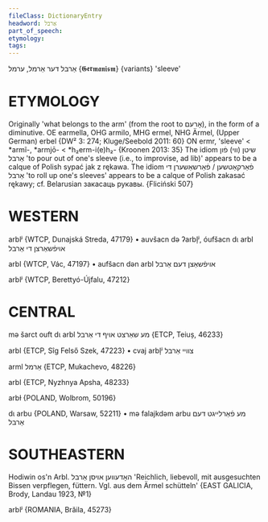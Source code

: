 ```yaml
---
fileClass: DictionaryEntry
headword: אַרבל
part_of_speech: 
etymology: 
tags: 
---
```

אַרבל
דער
אַרמל, ערמל {𝕲𝖊𝖗𝖒𝖆𝖓𝖎𝖘𝖒} {variants}
'sleeve'

ETYMOLOGY
===========
Originally 'what belongs to the arm' (from the root to אָרעם), in the form of a diminutive.
OE earmella, OHG armilo, MHG ermel, NHG Ärmel, (Upper German) erbel
{DW² 3: 274; Kluge/Seebold 2011: 60}
ON ermr, 'sleeve' < *armĩ-, *armjō- < *h₂erm-i(e)h₂-
{Kroonen 2013: 35}
The idiom שיטן (ווי) פֿון אַרבל 'to pour out of one's sleeve (i.e., to improvise, ad lib)' appears to be a calque of Polish sypać jak z rękawa.
The idiom פֿאַרקאַטשען / פֿאַרשאַשערן די אַרבל 'to roll up one's sleeves' appears to be a calque of Polish zakasać rękawy; cf. Belarusian закасаць рукавы.
{Fliciński 507}

WESTERN
========

arblʲ {WTCP, Dunajská Streda, 47179}
	•	auvšacn də ʔarbl̩ʲ, óufšacn dɩ arbl אויפֿשאַרצן די אַרבל

arbl {WTCP, Vác, 47197}
	•	aufšacn dən arbl אויפֿשאַצן דעם אַרבל

arblʲ {WTCP, Berettyó-Újfalu, 47212}

CENTRAL
========

mə šarct ouft dɩ arbl מע שאַרצט אויף די אַרבל {ETCP, Teiuș, 46233}

arbl {ETCP, Sîg Felső Szek, 47223}
	•	cvaj arbl̩ʲ צוויי אַרבל

arml אַרמל {ETCP, Mukachevo, 48226}

arbl {ETCP, Nyzhnya Apsha, 48233}

arbɫ {POLAND, Wolbrom, 50196}

dɩ arbu {POLAND, Warsaw, 52211}
	•	mə falajkdəm arbu מע פֿאַרלייגט דעם אַרבל

SOUTHEASTERN
==============

Hodiwin os'n Arbl. האָדעווען אויסן אַרבל 'Reichlich, liebevoll, mit ausgesuchten Bissen verpflegen, füttern. Vgl. aus dem Ärmel schütteln' {EAST GALICIA, Brody, Landau 1923, №1}

arblʲ {ROMANIA, Brăila, 45273}
